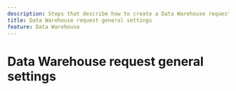 ```yaml
---
description: Steps that describe how to create a Data Warehouse request.
title: Data Warehouse request general settings
feature: Data Warehouse
---
```

# Data Warehouse request general settings

